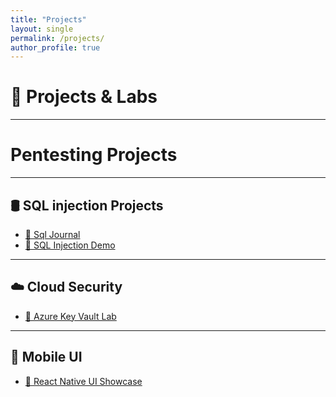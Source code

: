 ```yaml
---
title: "Projects"
layout: single
permalink: /projects/
author_profile: true
---
```


# 💼 Projects & Labs

---

# Pentesting Projects
---
## 🛢️ SQL injection Projects

- [📄 Sql Journal](/assets/ProjectFile/Sql/SqlJournal.pdf)
- [📄 SQL Injection Demo](/assets/ProjectFile/sql/SqlInjectionDemo.pdf)

---

## ☁️ Cloud Security

- [📄 Azure Key Vault Lab](/assets/ProjectFile/az500_keyvault_lab.pdf)

---

## 📱 Mobile UI

- [📄 React Native UI Showcase](/assets/ProjectFile/reactnative_ui_showcase.pdf)


